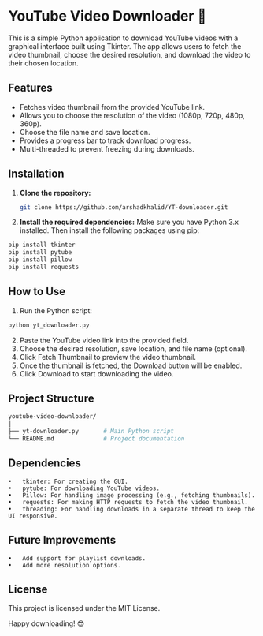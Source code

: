 # YouTube Video Downloader 🎥

This is a simple Python application to download YouTube videos with a graphical interface built using Tkinter. The app allows users to fetch the video thumbnail, choose the desired resolution, and download the video to their chosen location.

## Features
- Fetches video thumbnail from the provided YouTube link.
- Allows you to choose the resolution of the video (1080p, 720p, 480p, 360p).
- Choose the file name and save location.
- Provides a progress bar to track download progress.
- Multi-threaded to prevent freezing during downloads.

## Installation

1. **Clone the repository:**

   ```bash
   git clone https://github.com/arshadkhalid/YT-downloader.git
   ```
2.	**Install the required dependencies:**
Make sure you have Python 3.x installed. Then install the following packages using pip:
   ```bash
 pip install tkinter
pip install pytube
pip install pillow
pip install requests
   ```
## How to Use
1.	Run the Python script:
   ```bash
   python yt_downloader.py
   ```
2.	Paste the YouTube video link into the provided field.
3.	Choose the desired resolution, save location, and file name (optional).
4.	Click Fetch Thumbnail to preview the video thumbnail.
5.	Once the thumbnail is fetched, the Download button will be enabled.
6.	Click Download to start downloading the video.

## Project Structure
```bash
youtube-video-downloader/
│
├── yt-downloader.py       # Main Python script
└── README.md              # Project documentation
```

## Dependencies

	•	tkinter: For creating the GUI.
	•	pytube: For downloading YouTube videos.
	•	Pillow: For handling image processing (e.g., fetching thumbnails).
	•	requests: For making HTTP requests to fetch the video thumbnail.
	•	threading: For handling downloads in a separate thread to keep the UI responsive.

## Future Improvements

	•	Add support for playlist downloads.
	•	Add more resolution options.

## License

This project is licensed under the MIT License.

Happy downloading! 😎
